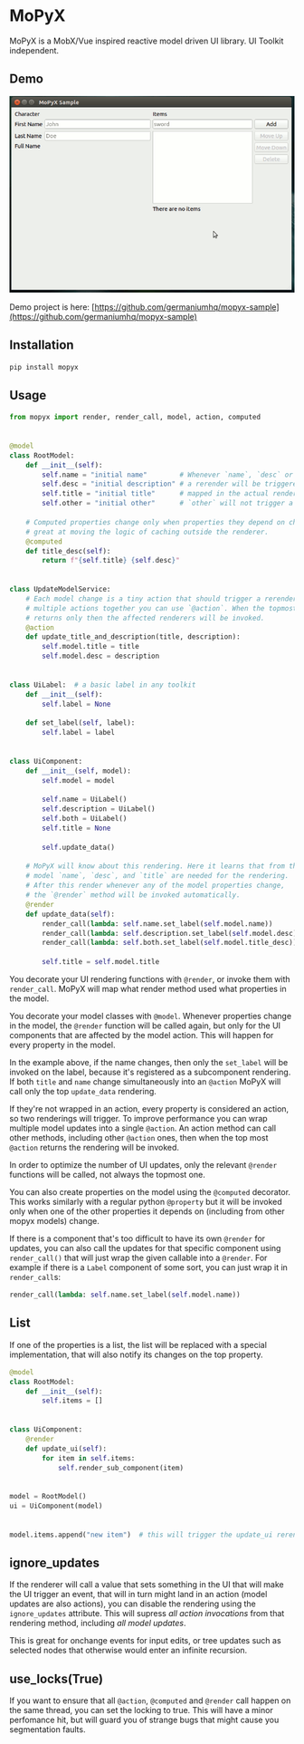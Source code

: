 # MoPyX

MoPyX is a MobX/Vue inspired reactive model driven UI library. UI Toolkit independent.

## Demo

![PySide2 MoPyX Demo](https://raw.githubusercontent.com/germaniumhq/mopyx-sample/master/demo.gif)

Demo project is here: [https://github.com/germaniumhq/mopyx-sample](https://github.com/germaniumhq/mopyx-sample)

## Installation

```sh
pip install mopyx
```

## Usage

```py
from mopyx import render, render_call, model, action, computed


@model
class RootModel:
    def __init__(self):
        self.name = "initial name"        # Whenever `name`, `desc` or `title` change,
        self.desc = "initial description" # a rerender will be triggered. This is
        self.title = "initial title"      # mapped in the actual rendering. Changing
        self.other = "initial other"      # `other` will not trigger a rerender.

    # Computed properties change only when properties they depend on change, and are
    # great at moving the logic of caching outside the renderer.
    @computed
    def title_desc(self):
        return f"{self.title} {self.desc}"


class UpdateModelService:
    # Each model change is a tiny action that should trigger a rerender. To cluster
    # multiple actions together you can use `@action`. When the topmost `@action`
    # returns only then the affected renderers will be invoked.
    @action
    def update_title_and_description(title, description):
        self.model.title = title
        self.model.desc = description


class UiLabel:  # a basic label in any toolkit
    def __init__(self):
        self.label = None

    def set_label(self, label):
        self.label = label


class UiComponent:
    def __init__(self, model):
        self.model = model

        self.name = UiLabel()
        self.description = UiLabel()
        self.both = UiLabel()
        self.title = None

        self.update_data()

    # MoPyX will know about this rendering. Here it learns that from the
    # model `name`, `desc`, and `title` are needed for the rendering.
    # After this render whenever any of the model properties change,
    # the `@render` method will be invoked automatically.
    @render
    def update_data(self):
        render_call(lambda: self.name.set_label(self.model.name))
        render_call(lambda: self.description.set_label(self.model.desc))
        render_call(lambda: self.both.set_label(self.model.title_desc))

        self.title = self.model.title
```

You decorate your UI rendering functions with `@render`, or invoke them with
`render_call`. MoPyX will map what render method used what properties in the
model.

You decorate your model classes with `@model`. Whenever properties change in the
model, the `@render` function will be called again, but only for the UI components
that are affected by the model action. This will happen for every property in the
model.

In the example above, if the name changes, then only the `set_label` will be
invoked on the label, because it's registered as a subcomponent rendering. If
both `title`  and `name` change simultaneously into an `@action` MoPyX will
call only the top `update_data` rendering.

If they're not wrapped in an action, every property is considered an action, so
two renderings will trigger. To improve performance you can wrap multiple model
updates into a single `@action`. An action method can call other methods,
including other `@action` ones, then when the top most `@action` returns the
rendering will be invoked.

In order to optimize the number of UI updates, only the relevant `@render`
functions will be called, not always the topmost one.

You can also create properties on the model using the `@computed` decorator.
This works similarly with a regular python `@property` but it will be invoked
only when one of the other properties it depends on (including from other mopyx
models) change.

If there is a component that's too difficult to have its own `@render` for
updates, you can also call the updates for that specific component using
`render_call()` that will just wrap the given callable into a `@render`. For
example if there is a `Label` component of some sort, you can just wrap it in
`render_call`s:

```py
render_call(lambda: self.name.set_label(self.model.name))
```

## List

If one of the properties is a list, the list will be replaced with a special
implementation, that will also notify its changes on the top property.

```py
@model
class RootModel:
    def __init__(self):
        self.items = []


class UiComponent:
    @render
    def update_ui(self):
        for item in self.items:
            self.render_sub_component(item)


model = RootModel()
ui = UiComponent(model)


model.items.append("new item")  # this will trigger the update_ui rerender.
```

## ignore_updates

If the renderer will call a value that sets something in the UI that will make
the UI trigger an event, that will in turn might land in an action (model
updates are also actions), you can disable the rendering using the
`ignore_updates` attribute. This will supress _all action invocations_ from
that rendering method, including _all model updates_.

This is great for onchange events for input edits, or tree updates such as
selected nodes that otherwise would enter an infinite recursion.

## use_locks(True)

If you want to ensure that all `@action`, `@computed` and `@render` call happen
on the same thread, you can set the locking to true. This will have a minor
perfomance hit, but will guard you of strange bugs that might cause you
segmentation faults.
